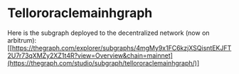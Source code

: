 # Tellororaclemainhgraph

Here is the subgraph deployed to the decentralized network (now on arbitrum): [[https://thegraph.com/explorer/subgraphs/4mgMy9x1FC6kzjXSQisntEKJFT2U7r73qXMZy2XZ1t4R?view=Overview&chain=mainnet](https://thegraph.com/studio/subgraph/tellororaclemainhgraph/)]
